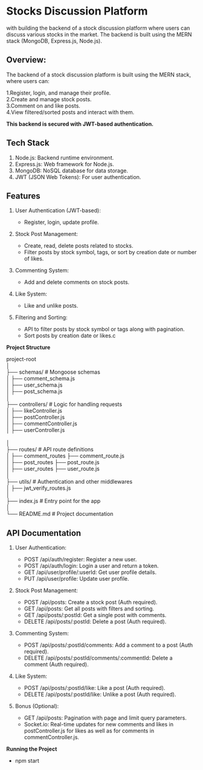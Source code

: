 # Stocks Discussion Platform
with building the backend of a stock discussion platform where users can discuss various stocks in the market. The backend is built using the MERN stack (MongoDB, Express.js, Node.js).<br/>

**Overview:**
-------------
The backend of a stock discussion  platform is built using the MERN stack, where users can:

1.Register, login, and manage their profile.<br/>
2.Create and manage stock posts.<br/>
3.Comment on and like posts.<br/>
4.View filtered/sorted posts and interact with them.<br/>

**This backend is secured with JWT-based authentication.**

**Tech Stack** <br/>
-------------------
1. Node.js: Backend runtime environment.<br/>
2. Express.js: Web framework for Node.js.<br/>
3. MongoDB: NoSQL database for data storage.<br/>
4. JWT (JSON Web Tokens): For user authentication.<br/>

**Features**
-----------------
1. User Authentication (JWT-based):<br/>
    - Register, login, update profile.<br/>
  
2. Stock Post Management:<br/>
    - Create, read, delete posts related to stocks.<br/>
    - Filter posts by stock symbol, tags, or sort by creation date or number of likes.<br/>
  
3. Commenting System:<br/>
    - Add and delete comments on stock posts.<br/>
  
4. Like System:<br/>
    - Like and unlike posts.<br/>

5. Filtering and Sorting:<br/>
    - API to filter posts by stock symbol or tags along with pagination.<br/>
    - Sort posts by creation date or likes.c

**Project Structure**

project-root <br/>
│<br/>
├── schemas/              # Mongoose schemas<br/>
│   ├── comment_schema.js <br/>
│   ├── user_schema.js <br/>
│   ├── post_schema.js<br/>
│<br/>
├── controllers/         # Logic for handling requests<br/>
│   ├── likeController.js<br/>
│   ├── postController.js<br/>
│   ├── commentController.js<br/>
│   ├── userController.js<br/>
  <br/>
│<br/>
├── routes/              # API route definitions<br/>
│   ├── comment_routes  ├── comment_route.js<br/>
│   ├── post_routes     ├──  post_route.js<br/>
│   ├── user_routes     ├──  user_route.js<br/>
│<br/>
├── utils/         # Authentication and other middlewares<br/>
│   ├── jwt_verify_routes.js<br/>
│<br/>
├── index.js            # Entry point for the app<br/>
│<br/>
└── README.md            # Project documentation<br/>

**API Documentation**<br/>
-------------------------
1. User Authentication:<br/>
   - POST /api/auth/register: Register a new user.<br/>
   - POST /api/auth/login: Login a user and return a token. <br/>
   - GET /api/user/profile/:userId: Get user profile details.<br/>
   - PUT /api/user/profile: Update user profile.<br/>
     
2. Stock Post Management:<br/>
    - POST /api/posts: Create a stock post (Auth required).<br/>
    - GET /api/posts: Get all posts with filters and sorting.<br/>
    - GET /api/posts/:postId: Get a single post with comments.<br/>
    - DELETE /api/posts/:postId: Delete a post (Auth required).<br/>
      
3. Commenting System:<br/>
    - POST /api/posts/:postId/comments: Add a comment to a post (Auth required).<br/>
    - DELETE /api/posts/:postId/comments/:commentId: Delete a comment (Auth required).<br/>
      
4. Like System:<br/>
    - POST /api/posts/:postId/like: Like a post (Auth required).<br/>
    - DELETE /api/posts/:postId/like: Unlike a post (Auth required).<br/>
  
5. Bonus (Optional):<br/>
    - GET /api/posts: Pagination with page and limit query parameters.<br/>
    - Socket.io: Real-time updates for new comments and likes in postController.js for likes as well as for comments in commentController.js.
      

**Running the Project**
  - npm start



